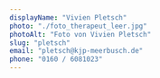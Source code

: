 ```yaml
---
displayName: "Vivien Pletsch"
photo: "./foto_therapeut_leer.jpg"
photoAlt: "Foto von Vivien Pletsch"
slug: "pletsch"
email: "pletsch@kjp-meerbusch.de"
phone: "0160 / 6081023"
---
```

